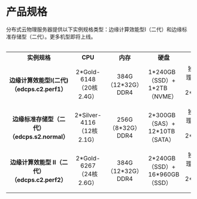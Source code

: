 # 产品规格

分布式云物理服务器提供以下实例规格类型：边缘计算效能型Ⅰ（二代）和边缘标准存储型（二代）。更多机型即将上线。

<table align="center" >
<table>
    <tr>
        <td align="center"><B>实例规格</B></td> 
        <td align="center"><B>CPU</B></td> 
	<td align="center"><B>内存</B></td>
	<td align="center"><B>硬盘</B></td>
	<td align="center"><B>网卡</B></td>
	<td align="center"><B>支持RAID模式</B></td>
    </tr> 
    <tr>   
        <td align="center"><B>边缘计算效能型Ⅰ(二代)<br/>（edcps.c2.perf1）<B></td>
	<td align="center">2*Gold-6148<br/>（20核 2.4G）</td>
	<td align="center">384G（12*32G）DDR4</td>
	<td >1*240GB（SSD）+<br/>1*2TB（NVME）</td>
	<td align="center">独立管理口1块+<br/>2*10GE网卡</td>
	<td align="center">NO RAID</td>
    </tr>
    <tr>   
        <td align="center"><B>边缘标准存储型（二代）<br/>（edcps.s2.normal）<B></td>
	<td align="center">2*Silver-4116<br/>（12核 2.1G）</td>
	<td align="center">256G（8*32G）DDR4</td>
	<td >2*300GB（SAS）+<br/>12*10TB（SATA）</td>
	<td align="center">独立管理口1块+<br/>2*10GE网卡</td>
	<td align="center">NO RAID/RAID0/RAID1/RAID10</td>
    </tr>
    <tr>   
        <td align="center"><B>边缘计算效能型 Ⅱ（二代）<br/>（edcps.c2.perf2）<B></td>
	<td align="center">2*Gold-6267<br/>（24核 2.6G）</td>
	<td align="center">384G（12*32G）DDR4</td>
	<td >2*240GB（SSD）+<br/>16*960GB（SSD）</td>
	<td align="center">独立管理口1块+<br/>2*10GE网卡</td>
	<td align="center">NO RAID/RAID0/RAID1/RAID10</td>
    </tr>
</table>


